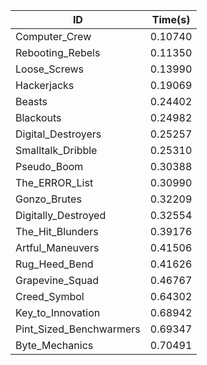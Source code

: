 |ID|Time(s)|
|-|-|
|Computer_Crew|0.10740|
|Rebooting_Rebels|0.11350|
|Loose_Screws|0.13990|
|Hackerjacks|0.19069|
|Beasts|0.24402|
|Blackouts|0.24982|
|Digital_Destroyers|0.25257|
|Smalltalk_Dribble|0.25310|
|Pseudo_Boom|0.30388|
|The_ERROR_List|0.30990|
|Gonzo_Brutes|0.32209|
|Digitally_Destroyed|0.32554|
|The_Hit_Blunders|0.39176|
|Artful_Maneuvers|0.41506|
|Rug_Heed_Bend|0.41626|
|Grapevine_Squad|0.46767|
|Creed_Symbol|0.64302|
|Key_to_Innovation|0.68942|
|Pint_Sized_Benchwarmers|0.69347|
|Byte_Mechanics|0.70491|
